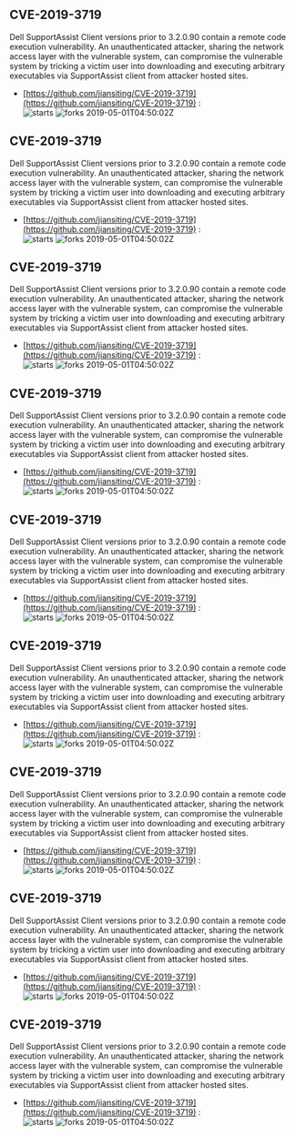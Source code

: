 ## CVE-2019-3719
 Dell SupportAssist Client versions prior to 3.2.0.90 contain a remote code execution vulnerability. An unauthenticated attacker, sharing the network access layer with the vulnerable system, can compromise the vulnerable system by tricking a victim user into downloading and executing arbitrary executables via SupportAssist client from attacker hosted sites.

- [https://github.com/jiansiting/CVE-2019-3719](https://github.com/jiansiting/CVE-2019-3719) :  
![starts](https://img.shields.io/github/stars/jiansiting/CVE-2019-3719.svg) 
![forks](https://img.shields.io/github/forks/jiansiting/CVE-2019-3719.svg) 
2019-05-01T04:50:02Z

## CVE-2019-3719
 Dell SupportAssist Client versions prior to 3.2.0.90 contain a remote code execution vulnerability. An unauthenticated attacker, sharing the network access layer with the vulnerable system, can compromise the vulnerable system by tricking a victim user into downloading and executing arbitrary executables via SupportAssist client from attacker hosted sites.

- [https://github.com/jiansiting/CVE-2019-3719](https://github.com/jiansiting/CVE-2019-3719) :  
![starts](https://img.shields.io/github/stars/jiansiting/CVE-2019-3719.svg) 
![forks](https://img.shields.io/github/forks/jiansiting/CVE-2019-3719.svg) 
2019-05-01T04:50:02Z

## CVE-2019-3719
 Dell SupportAssist Client versions prior to 3.2.0.90 contain a remote code execution vulnerability. An unauthenticated attacker, sharing the network access layer with the vulnerable system, can compromise the vulnerable system by tricking a victim user into downloading and executing arbitrary executables via SupportAssist client from attacker hosted sites.

- [https://github.com/jiansiting/CVE-2019-3719](https://github.com/jiansiting/CVE-2019-3719) :  
![starts](https://img.shields.io/github/stars/jiansiting/CVE-2019-3719.svg) 
![forks](https://img.shields.io/github/forks/jiansiting/CVE-2019-3719.svg) 
2019-05-01T04:50:02Z

## CVE-2019-3719
 Dell SupportAssist Client versions prior to 3.2.0.90 contain a remote code execution vulnerability. An unauthenticated attacker, sharing the network access layer with the vulnerable system, can compromise the vulnerable system by tricking a victim user into downloading and executing arbitrary executables via SupportAssist client from attacker hosted sites.

- [https://github.com/jiansiting/CVE-2019-3719](https://github.com/jiansiting/CVE-2019-3719) :  
![starts](https://img.shields.io/github/stars/jiansiting/CVE-2019-3719.svg) 
![forks](https://img.shields.io/github/forks/jiansiting/CVE-2019-3719.svg) 
2019-05-01T04:50:02Z

## CVE-2019-3719
 Dell SupportAssist Client versions prior to 3.2.0.90 contain a remote code execution vulnerability. An unauthenticated attacker, sharing the network access layer with the vulnerable system, can compromise the vulnerable system by tricking a victim user into downloading and executing arbitrary executables via SupportAssist client from attacker hosted sites.

- [https://github.com/jiansiting/CVE-2019-3719](https://github.com/jiansiting/CVE-2019-3719) :  
![starts](https://img.shields.io/github/stars/jiansiting/CVE-2019-3719.svg) 
![forks](https://img.shields.io/github/forks/jiansiting/CVE-2019-3719.svg) 
2019-05-01T04:50:02Z

## CVE-2019-3719
 Dell SupportAssist Client versions prior to 3.2.0.90 contain a remote code execution vulnerability. An unauthenticated attacker, sharing the network access layer with the vulnerable system, can compromise the vulnerable system by tricking a victim user into downloading and executing arbitrary executables via SupportAssist client from attacker hosted sites.

- [https://github.com/jiansiting/CVE-2019-3719](https://github.com/jiansiting/CVE-2019-3719) :  
![starts](https://img.shields.io/github/stars/jiansiting/CVE-2019-3719.svg) 
![forks](https://img.shields.io/github/forks/jiansiting/CVE-2019-3719.svg) 
2019-05-01T04:50:02Z

## CVE-2019-3719
 Dell SupportAssist Client versions prior to 3.2.0.90 contain a remote code execution vulnerability. An unauthenticated attacker, sharing the network access layer with the vulnerable system, can compromise the vulnerable system by tricking a victim user into downloading and executing arbitrary executables via SupportAssist client from attacker hosted sites.

- [https://github.com/jiansiting/CVE-2019-3719](https://github.com/jiansiting/CVE-2019-3719) :  
![starts](https://img.shields.io/github/stars/jiansiting/CVE-2019-3719.svg) 
![forks](https://img.shields.io/github/forks/jiansiting/CVE-2019-3719.svg) 
2019-05-01T04:50:02Z

## CVE-2019-3719
 Dell SupportAssist Client versions prior to 3.2.0.90 contain a remote code execution vulnerability. An unauthenticated attacker, sharing the network access layer with the vulnerable system, can compromise the vulnerable system by tricking a victim user into downloading and executing arbitrary executables via SupportAssist client from attacker hosted sites.

- [https://github.com/jiansiting/CVE-2019-3719](https://github.com/jiansiting/CVE-2019-3719) :  
![starts](https://img.shields.io/github/stars/jiansiting/CVE-2019-3719.svg) 
![forks](https://img.shields.io/github/forks/jiansiting/CVE-2019-3719.svg) 
2019-05-01T04:50:02Z

## CVE-2019-3719
 Dell SupportAssist Client versions prior to 3.2.0.90 contain a remote code execution vulnerability. An unauthenticated attacker, sharing the network access layer with the vulnerable system, can compromise the vulnerable system by tricking a victim user into downloading and executing arbitrary executables via SupportAssist client from attacker hosted sites.

- [https://github.com/jiansiting/CVE-2019-3719](https://github.com/jiansiting/CVE-2019-3719) :  
![starts](https://img.shields.io/github/stars/jiansiting/CVE-2019-3719.svg) 
![forks](https://img.shields.io/github/forks/jiansiting/CVE-2019-3719.svg) 
2019-05-01T04:50:02Z

